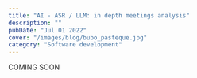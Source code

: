 ```yaml
---
title: "AI - ASR / LLM: in depth meetings analysis"
description: ""
pubDate: "Jul 01 2022"
cover: "/images/blog/bubo_pasteque.jpg"
category: "Software development"
---
```

COMING SOON